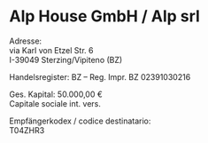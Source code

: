 <!DOCTYPE html>
<html lang="de">
<head>
    <meta charset="UTF-8">
    <meta name="viewport" content="width=device-width, initial-scale=1.0">
    <title>Alp House Firmendaten</title>
</head>
<body>
    <h1>Alp House GmbH / Alp srl</h1>
    <p>Adresse: <br>
        via Karl von Etzel Str. 6<br>
        I-39049 Sterzing/Vipiteno (BZ)
    </p>
    <p>Handelsregister: BZ – Reg. Impr. BZ 02391030216</p>
    <p>Ges. Kapital: 50.000,00 €<br>
        Capitale sociale int. vers.
    </p>
    <p>Empfängerkodex / codice destinatario:<br>
        T04ZHR3
    </p>
</body>
</html>
